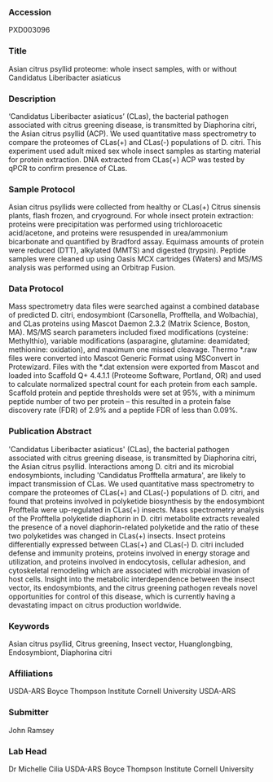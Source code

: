 ### Accession
PXD003096

### Title
Asian citrus psyllid proteome: whole insect samples, with or without Candidatus Liberibacter asiaticus

### Description
‘Candidatus Liberibacter asiaticus’ (CLas), the bacterial pathogen associated with citrus greening disease, is transmitted by Diaphorina citri, the Asian citrus psyllid (ACP).  We used quantitative mass spectrometry to compare the proteomes of CLas(+) and CLas(-) populations of D. citri.  This experiment used adult mixed sex whole insect samples as starting material for protein extraction.  DNA extracted from CLas(+) ACP was tested by qPCR to confirm presence of CLas.

### Sample Protocol
Asian citrus psyllids were collected from healthy or CLas(+) Citrus sinensis plants, flash frozen, and cryoground.  For whole insect protein extraction: proteins were precipitation was performed using trichloroacetic acid/acetone, and proteins were resuspended in urea/ammonium bicarbonate and quantified by Bradford assay.  Equimass amounts of protein were reduced (DTT), alkylated (MMTS) and digested (trypsin).  Peptide samples were cleaned up using Oasis MCX cartridges (Waters) and MS/MS analysis was performed using an Orbitrap Fusion.

### Data Protocol
Mass spectrometry data files were searched against a combined database of predicted D. citri, endosymbiont (Carsonella, Profftella, and Wolbachia), and CLas proteins using Mascot Daemon 2.3.2 (Matrix Science, Boston, MA). MS/MS search parameters included fixed modifications (cysteine: Methylthio), variable modifications (asparagine, glutamine: deamidated; methionine: oxidation), and maximum one missed cleavage.  Thermo *.raw files were converted into Mascot Generic Format using MSConvert in Protewizard. Files with the *.dat extension were exported from Mascot and loaded into Scaffold Q+ 4.4.1.1 (Proteome Software, Portland, OR) and used to calculate normalized spectral count for each protein from each sample.  Scaffold protein and peptide thresholds were set at 95%, with a minimum peptide number of two per protein – this resulted in a protein false discovery rate (FDR) of 2.9% and a peptide FDR of less than 0.09%.

### Publication Abstract
'Candidatus Liberibacter asiaticus' (CLas), the bacterial pathogen associated with citrus greening disease, is transmitted by Diaphorina citri, the Asian citrus psyllid. Interactions among D. citri and its microbial endosymbionts, including 'Candidatus Profftella armatura', are likely to impact transmission of CLas. We used quantitative mass spectrometry to compare the proteomes of CLas(+) and CLas(-) populations of D. citri, and found that proteins involved in polyketide biosynthesis by the endosymbiont Profftella were up-regulated in CLas(+) insects. Mass spectrometry analysis of the Profftella polyketide diaphorin in D. citri metabolite extracts revealed the presence of a novel diaphorin-related polyketide and the ratio of these two polyketides was changed in CLas(+) insects. Insect proteins differentially expressed between CLas(+) and CLas(-) D. citri included defense and immunity proteins, proteins involved in energy storage and utilization, and proteins involved in endocytosis, cellular adhesion, and cytoskeletal remodeling which are associated with microbial invasion of host cells. Insight into the metabolic interdependence between the insect vector, its endosymbionts, and the citrus greening pathogen reveals novel opportunities for control of this disease, which is currently having a devastating impact on citrus production worldwide.

### Keywords
Asian citrus psyllid, Citrus greening, Insect vector, Huanglongbing, Endosymbiont, Diaphorina citri

### Affiliations
USDA-ARS Boyce Thompson Institute Cornell University
USDA-ARS

### Submitter
John Ramsey

### Lab Head
Dr Michelle Cilia
USDA-ARS Boyce Thompson Institute Cornell University


